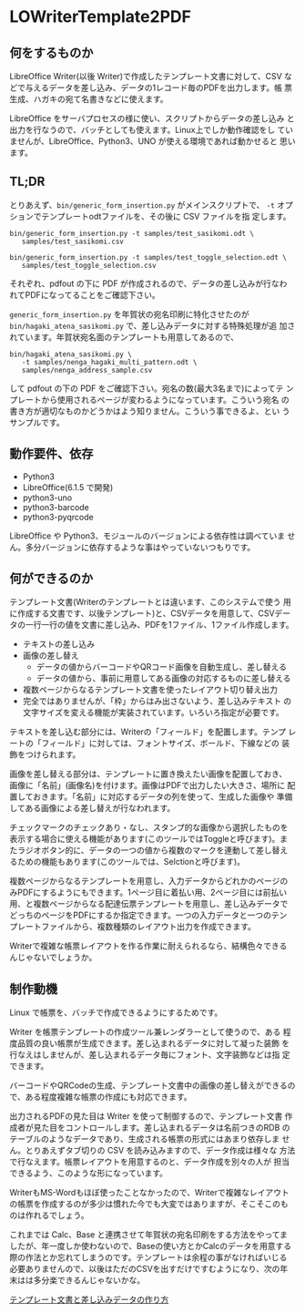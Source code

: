 # LOWriterTemplate2PDF

## 何をするものか

LibreOffice Writer(以後 Writer)で作成したテンプレート文書に対して、CSV
などで与えるデータを差し込み、データの1レコード毎のPDFを出力します。帳
票生成、ハガキの宛て名書きなどに使えます。

LibreOffice をサーバプロセスの様に使い、スクリプトからデータの差し込み
と出力を行なうので、バッチとしても使えます。Linux上でしか動作確認をし
ていませんが、LibreOffice、Python3、UNO が使える環境であれば動かせると
思います。

## TL;DR

とりあえず、`bin/generic_form_insertion.py` がメインスクリプトで、
`-t` オプションでテンプレートodtファイルを、その後に CSV ファイルを指
定します。

    bin/generic_form_insertion.py -t samples/test_sasikomi.odt \
       samples/test_sasikomi.csv

    bin/generic_form_insertion.py -t samples/test_toggle_selection.odt \
       samples/test_toggle_selection.csv

それぞれ、pdfout の下に PDF が作成されるので、データの差し込みが行なわ
れてPDFになってることをご確認下さい。

`generic_form_insertion.py` を年賀状の宛名印刷に特化させたのが
`bin/hagaki_atena_sasikomi.py` で、差し込みデータに対する特殊処理が追
加されています。年賀状宛名面のテンプレートも用意してあるので、

    bin/hagaki_atena_sasikomi.py \
       -t samples/nenga_hagaki_multi_pattern.odt \
       samples/nenga_address_sample.csv

して pdfout の下の PDF をご確認下さい。宛名の数(最大3名まで)によってテ
ンプレートから使用されるページが変わるようになっています。こういう宛名
の書き方が適切なものかどうかはよう知りません。こういう事できるよ、とい
うサンプルです。

## 動作要件、依存

  - Python3
  - LibreOffice(6.1.5 で開発)
  - python3-uno
  - python3-barcode
  - python3-pyqrcode

LibreOffice や Python3、モジュールのバージョンによる依存性は調べていま
せん。多分バージョンに依存するような事はやっていないつもりです。

## 何ができるのか

テンプレート文書(Writerのテンプレートとは違います、このシステムで使う
用に作成する文書です、以後テンプレート)と、CSVデータを用意して、CSVデー
タの一行一行の値を文書に差し込み、PDFを1ファイル、1ファイル作成します。

 - テキストの差し込み
 - 画像の差し替え
   - データの値からバーコードやQRコード画像を自動生成し、差し替える
   - データの値から、事前に用意してある画像の対応するものに差し替える
 - 複数ページからなるテンプレート文書を使ったレイアウト切り替え出力
 - 完全ではありませんが、「枠」からはみ出さないよう、差し込みテキスト
   の文字サイズを変える機能が実装されています。いろいろ指定が必要です。

テキストを差し込む部分には、Writerの「フィールド」を配置します。テンプ
レートの「フィールド」に対しては、フォントサイズ、ボールド、下線などの
装飾をつけられます。

画像を差し替える部分は、テンプレートに置き換えたい画像を配置しておき、
画像に「名前」(画像名)を付けます。画像はPDFで出力したい大きさ、場所に
配置しておきます。「名前」に対応するデータの列を使って、生成した画像や
準備してある画像による差し替えが行なわれます。

チェックマークのチェックあり・なし、スタンプ的な画像から選択したものを
表示する場合に使える機能があります(このツールではToggleと呼びます)。ま
たラジオボタン的に、データの一つの値から複数のマークを連動して差し替え
るための機能もあります(このツールでは、Selctionと呼びます)。

複数ページからなるテンプレートを用意し、入力データからどれかのページの
みPDFにするようにもできます。1ページ目に着払い用、2ページ目には前払い
用、と複数ページからなる配達伝票テンプレートを用意し、差し込みデータで
どっちのページをPDFにするか指定できます。一つの入力データと一つのテン
プレートファイルから、複数種類のレイアウト出力を作成できます。

Writerで複雑な帳票レイアウトを作る作業に耐えられるなら、結構色々できる
んじゃないでしょうか。

## 制作動機

Linux で帳票を、バッチで作成できるようにするためです。

Writer を帳票テンプレートの作成ツール兼レンダラーとして使うので、ある
程度品質の良い帳票が生成できます。差し込まれるデータに対して凝った装飾
を行なえはしませんが、差し込まれるデータ毎にフォント、文字装飾などは指
定できます。

バーコードやQRCodeの生成、テンプレート文書中の画像の差し替えができるの
で、ある程度複雑な帳票の作成にも対応できます。

出力されるPDFの見た目は Writer を使って制御するので、テンプレート文書
作成者が見た目をコントロールします。差し込まれるデータは名前つきのRDB
のテーブルのようなデータであり、生成される帳票の形式にはあまり依存しま
せん。とりあえずタブ切りの CSV を読み込みますので、データ作成は様々な
方法で行なえます。帳票レイアウトを用意するのと、データ作成を別々の人が
担当できるよう、このような形になっています。

WriterもMS-Wordもほぼ使ったことなかったので、Writerで複雑なレイアウト
の帳票を作成するのが多少は慣れた今でも大変ではありますが、そこそこのも
のは作れるでしょう。

これまでは Calc、Base と連携させて年賀状の宛名印刷をする方法をやってま
したが、年一度しか使わないので、Baseの使い方とかCalcのデータを用意する
際の作法とか忘れてしまうのです。テンプレートは余程の事がなければいじる
必要ありませんので、以後はただのCSVを出すだけですむようになり、次の年
末はは多分楽できるんじゃないかな。

[テンプレート文書と差し込みデータの作り方](./02_writing_template_and_data.md)
